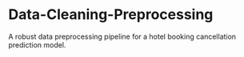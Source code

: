 # Data-Cleaning-Preprocessing
A robust data preprocessing pipeline for a hotel booking cancellation prediction model.
